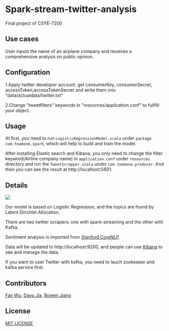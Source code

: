 Spark-stream-twitter-analysis
==============
Final project of CSYE-7200

Use cases
--------------------
User inputs the name of an airplane company and receives a comprehensive analysis on public opinion.

## Configuration

1.Apply twitter developer account, get consumerKey, consumerSecret, accessToken,accessTokenSecret  and write them into "data/actualdata/twitter.txt"

2.Change "tweetfilters" keywords in "resources/application.conf" to fullfill your object.

Usage
------------------
At first, you need to run `LogisticRegressionModel.scala` under `package com.teamone.spark`, which will help to build and train the model.

After installing Elastic search and Kibana, you only need to change the filter keyword(Airline company name) in `application.conf` under `resources` directory and run the `TweetScrapper.scala` under `com.teamone.producer`. And then you can see the result at http://localhost:5601.

Details
-------------------------------------
![](https://github.com/FanWu6/Spark-stream-twitter-analysis/blob/main/UseCases.png)

Our model is based on Logistic Regression, and the topics are found by Latent Dirichlet Allocation.

There are two twitter scrapers: one with spark-streaming and the other with Kafka.

Sentiment analysis is imported from [Stanford CoreNLP](https://stanfordnlp.github.io/CoreNLP/).

Data will be updated to http://localhost:9200, and people can use [Kibana](http://localhost:5601) to see and manage the data.

If you want to user Twitter with kafka, you need to lauch zookeeper and kafka service first.

Contributors
-----------------------------
[Fan Wu](https://github.com/FanWu6),
[Dayu Jia](https://github.com/Tutfa),
[Bowen Jiang](https://github.com/jiangcunyou)

License
----------------
[MIT LICENSE](../LICENSE)